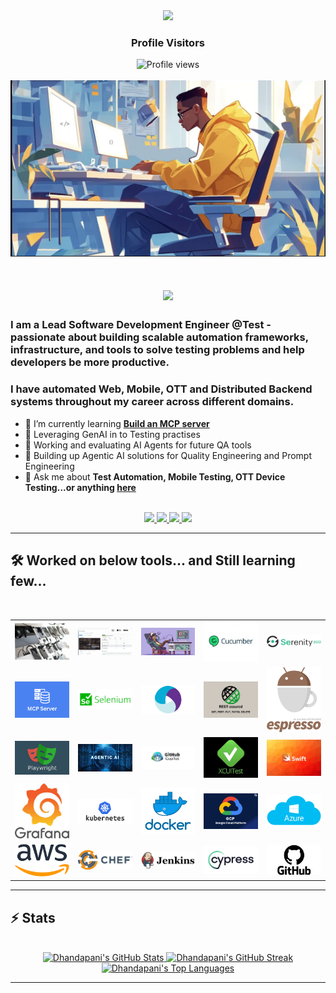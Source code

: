 <div align="center">
  <img src="https://media.giphy.com/media/hvRJCLFzcasrR4ia7z/giphy.gif" width="40px" />
  <h3>Profile Visitors</h3>
  <img src="https://komarev.com/ghpvc/?username=rdhandapani88&color=blue&style=flat-square" alt="Profile views" />
</div>
<br>

<img src="https://github.com/rdhandapani88/rdhandapani88/blob/main/developer.png" alt="Banner of a developer sitting in front of a desk">

<br>
<h1 align="center">
    <img src="https://readme-typing-svg.herokuapp.com/?font=Inter&size=48&center=true&vCenter=true&width=500&height=70&color=4493F8&duration=4000&lines=Hi+There!+👋;+I'm+Dhandapani+!;" />
</h1>

### I am a Lead Software Development Engineer @Test - passionate about building scalable automation frameworks, infrastructure, and tools to solve testing problems and help developers be more productive.
### I have automated Web, Mobile, OTT and Distributed Backend systems throughout my career across different domains.

- 🌱 I’m currently learning **[Build an MCP server](https://modelcontextprotocol.io/quickstart/server)**
- 🌱 Leveraging GenAI in to Testing practises
- 🌱 Working and evaluating AI Agents for future QA tools
- 🌱 Building up Agentic AI solutions for Quality Engineering and Prompt Engineering
- 💬 Ask me about **Test Automation, Mobile Testing, OTT Device Testing...or anything [here](https://github.com/rdhandapani88/rdhandapani88/issues)**

<br>

<div align="center">
  <a href="rdhandapani88@gmail.com">
    <img src="https://img.shields.io/badge/Gmail-333333?style=for-the-badge&logo=gmail&logoColor=red" />
  </a>
  <a href="https://www.linkedin.com/in/dhandapani-r-b6550b119/" target="_blank">
    <img src="https://img.shields.io/badge/LinkedIn-0077B5?style=for-the-badge&logo=linkedin&logoColor=white" target="_blank" />
  </a>
  <a href="https://medium.com/@rdhandapani88" target="_blank">
    <img src="https://img.shields.io/badge/Medium-000000?style=for-the-badge&logo=medium&logoColor=white" target="_blank" />
  </a>
  <a href="https://huggingface.co/Dhanda88" target="_blank">
    <img src="https://img.shields.io/badge/HuggingFace-1e1f26?style=for-the-badge&logo=huggingface&logoColor=yellow" target="_blank" />
 </a>
</div>

<hr>

## 🛠️ Worked on below tools... and Still learning few...

<br>

<div align="center">

<table>
  <tr>
    <td><img src="https://github.com/rdhandapani88/rdhandapani88/blob/main/MobileCloud.jpg" width="120"/></td>
    <td><img src="https://github.com/rdhandapani88/rdhandapani88/blob/main/img1.png" width="120"/></td>
    <td><img src="https://github.com/rdhandapani88/rdhandapani88/blob/main/img2.png" width="120"/></td>
    <td><img src="https://github.com/rdhandapani88/rdhandapani88/blob/main/cucumber.jpeg" width="120"/></td>
    <td><img src="https://github.com/rdhandapani88/rdhandapani88/blob/main/serenity.png" width="120"/></td>
  </tr>
  <tr>
    <td><img src="https://github.com/rdhandapani88/rdhandapani88/blob/main/mcp.png" width="120"/></td>
    <td><img src="https://github.com/rdhandapani88/rdhandapani88/blob/main/selenium_logo.webp" width="120"/></td>
    <td><img src="https://github.com/rdhandapani88/rdhandapani88/blob/main/appium.webp" width="120"/></td>
    <td><img src="https://github.com/rdhandapani88/rdhandapani88/blob/main/rest.png" width="120"/></td>
    <td><img src="https://github.com/rdhandapani88/rdhandapani88/blob/main/espression.png" width="120"/></td>
  </tr>
  <tr>
    <td><img src="https://github.com/rdhandapani88/rdhandapani88/blob/main/play.png" width="120"/></td>
    <td><img src="https://github.com/rdhandapani88/rdhandapani88/blob/main/agenticai.jpg" width="120"/></td>
    <td><img src="https://github.com/rdhandapani88/rdhandapani88/blob/main/copilot.jpg" width="120"/></td>
    <td><img src="https://github.com/rdhandapani88/rdhandapani88/blob/main/xcui.jpeg" width="120"/></td>
    <td><img src="https://github.com/rdhandapani88/rdhandapani88/blob/main/swift.webp" width="120"/></td>
  </tr>
  <tr>
    <td><img src="https://github.com/rdhandapani88/rdhandapani88/blob/main/grafana.jpeg" width="120"/></td>
    <td><img src="https://github.com/rdhandapani88/rdhandapani88/blob/main/kubernates.png" width="120"/></td>
    <td><img src="https://github.com/rdhandapani88/rdhandapani88/blob/main/docker_facebook_share.png" width="120"/></td>
    <td><img src="https://github.com/rdhandapani88/rdhandapani88/blob/main/gcp.svg" width="120"/></td>
    <td><img src="https://github.com/rdhandapani88/rdhandapani88/blob/main/Azure.png" width="120"/></td>
  </tr>
  <tr>
    <td><img src="https://github.com/rdhandapani88/rdhandapani88/blob/main/aws.png" width="120"/></td>
    <td><img src="https://github.com/rdhandapani88/rdhandapani88/blob/main/chef-logo.png" width="120"/></td>
    <td><img src="https://github.com/rdhandapani88/rdhandapani88/blob/main/jenkins.png" width="120"/></td>
    <td><img src="https://github.com/rdhandapani88/rdhandapani88/blob/main/cypress.png" width="120"/></td>
    <td><img src="https://github.com/rdhandapani88/rdhandapani88/blob/main/github.png" width="120"/></td>
  </tr>
</table>

</div>

<hr>

<div>

## ⚡️ Stats

<br>

<div align="center">

  <!-- GitHub Overall Stats -->
  <a href="https://github.com/rdhandapani88">
    <img width="380" src="https://github-readme-stats.vercel.app/api?username=rdhandapani88&theme=transparent&count_private=true&show_icons=true&rank_icon=github&locale=en&cache_buster=1" alt="Dhandapani's GitHub Stats" />
  </a>

  <!-- GitHub Streak Stats -->
  <a href="https://github.com/rdhandapani88">
    <img width="380" src="https://github-readme-streak-stats.herokuapp.com/?user=rdhandapani88&theme=transparent&count_private=true&border_radius=10&locale=en&cache_buster=1" alt="Dhandapani's GitHub Streak" />
  </a>

  <!-- Most Used Languages -->
  <a href="https://github.com/rdhandapani88?tab=repositories">
    <img width="350" src="https://github-readme-stats.vercel.app/api/top-langs?username=rdhandapani88&theme=transparent&layout=donut&hide=css&langs_count=8&border_radius=10&show_icons=true&locale=en&cache_buster=1" alt="Dhandapani's Top Languages" />
  </a>

</div>


<hr>

</div>

